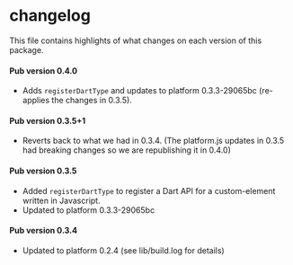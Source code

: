 # changelog

This file contains highlights of what changes on each version of this package.

#### Pub version 0.4.0
  * Adds `registerDartType` and updates to platform 0.3.3-29065bc
    (re-applies the changes in 0.3.5).

#### Pub version 0.3.5+1
  * Reverts back to what we had in 0.3.4. (The platform.js updates in 0.3.5 had
    breaking changes so we are republishing it in 0.4.0)

#### Pub version 0.3.5
  * Added `registerDartType` to register a Dart API for a custom-element written
    in Javascript.
  * Updated to platform 0.3.3-29065bc

#### Pub version 0.3.4
  * Updated to platform 0.2.4 (see lib/build.log for details)
